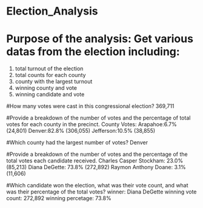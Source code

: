 # Election_Analysis
# Purpose of the analysis: Get various datas from the election including:
  1. total turnout of the election
  2. total counts for each county
  3. county with the largest turnout
  4. winning county and vote
  5. winning candidate and vote
  
#How many votes were cast in this congressional election? 369,711
  
#Provide a breakdown of the number of votes and the percentage of total votes for each county in the precinct.
  County Votes:
  Arapahoe:6.7% (24,801)
  Denver:82.8% (306,055)
  Jefferson:10.5% (38,855)

#Which county had the largest number of votes?
  Denver

#Provide a breakdown of the number of votes and the percentage of the total votes each candidate received.
  Charles Casper Stockham: 23.0% (85,213)
  Diana DeGette: 73.8% (272,892)
  Raymon Anthony Doane: 3.1% (11,606)
 
#Which candidate won the election, what was their vote count, and what was their percentage of the total votes?
  winner: Diana DeGette
  winning vote count: 272,892
  winning percetage: 73.8%
